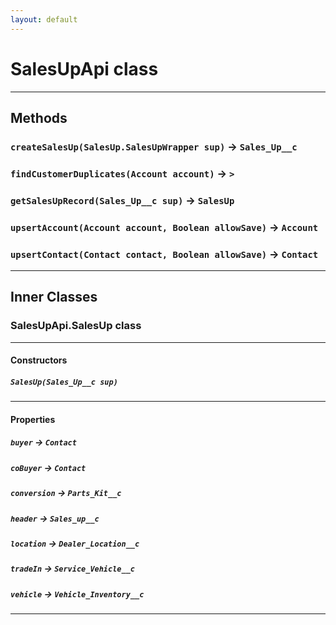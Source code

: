 ```yaml
---
layout: default
---
```

# SalesUpApi class
---
## Methods
### `createSalesUp(SalesUp.SalesUpWrapper sup)` → `Sales_Up__c`
### `findCustomerDuplicates(Account account)` → `>`
### `getSalesUpRecord(Sales_Up__c sup)` → `SalesUp`
### `upsertAccount(Account account, Boolean allowSave)` → `Account`
### `upsertContact(Contact contact, Boolean allowSave)` → `Contact`
---
## Inner Classes

### SalesUpApi.SalesUp class
---
#### Constructors
##### `SalesUp(Sales_Up__c sup)`
---
#### Properties

##### `buyer` → `Contact`

##### `coBuyer` → `Contact`

##### `conversion` → `Parts_Kit__c`

##### `header` → `Sales_up__c`

##### `location` → `Dealer_Location__c`

##### `tradeIn` → `Service_Vehicle__c`

##### `vehicle` → `Vehicle_Inventory__c`

---
